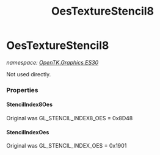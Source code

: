 ﻿---
title: OesTextureStencil8
---

# OesTextureStencil8
_namespace: [OpenTK.Graphics.ES30](N-OpenTK.Graphics.ES30.html)_

Not used directly.



### Properties

#### StencilIndex8Oes
Original was GL_STENCIL_INDEX8_OES = 0x8D48
#### StencilIndexOes
Original was GL_STENCIL_INDEX_OES = 0x1901

